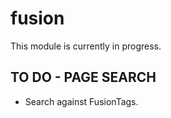 # fusion

This module is currently in progress.

## TO DO - PAGE SEARCH

- Search against FusionTags.
